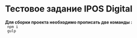 <h1> Тестовое задание IPOS Digital </h1>

<b>Для сборки проекта необходимо прописать две команды : </b>
<br><code style ="text-align:center"> npm i </code>
<br> <code> gulp </code>

